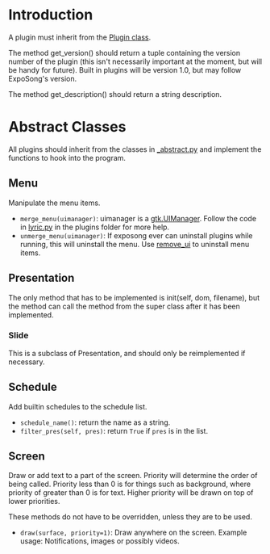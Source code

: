 # Introduction #

A plugin must inherit from the [Plugin class](http://code.google.com/p/exposong/source/browse/trunk/share/exposong/lib/exposong/plugins/__init__.py).

The method get\_version() should return a tuple containing the version number of the plugin (this isn't necessarily important at the moment, but will be handy for future). Built in plugins will be version 1.0, but may follow ExpoSong's version.

The method get\_description() should return a string description.


# Abstract Classes #

All plugins should inherit from the classes in [\_abstract.py](http://code.google.com/p/exposong/source/browse/trunk/share/exposong/lib/exposong/plugins/_abstract.py) and implement the functions to hook into the program.

## Menu ##

Manipulate the menu items.

  * `merge_menu(uimanager)`: uimanager is a [gtk.UIManager](http://pygtk.org/docs/pygtk/class-gtkuimanager.html). Follow the code in [lyric.py](http://code.google.com/p/exposong/source/browse/trunk/share/exposong/lib/exposong/plugins/lyric.py) in the plugins folder for more help.
  * `unmerge_menu(uimanager)`: If exposong ever can uninstall plugins while running, this will uninstall the menu. Use [remove\_ui](http://pygtk.org/docs/pygtk/class-gtkuimanager.html#method-gtkuimanager--remove-ui) to uninstall menu items.


## Presentation ##

The only method that has to be implemented is init(self, dom, filename), but the method can call the method from the super class after it has been implemented.


### Slide ###

This is a subclass of Presentation, and should only be reimplemented if necessary.


## Schedule ##

Add builtin schedules to the schedule list.

  * `schedule_name()`: return the name as a string.
  * `filter_pres(self, pres)`: return `True` if `pres` is in the list.


## Screen ##

Draw or add text to a part of the screen. Priority will determine the order of being called. Priority less than 0 is for things such as background, where priority of greater than 0 is for text. Higher priority will be drawn on top of lower priorities.

These methods do not have to be overridden, unless they are to be used.

  * `draw(surface, priority=1)`: Draw anywhere on the screen. Example usage: Notifications, images or possibly videos.